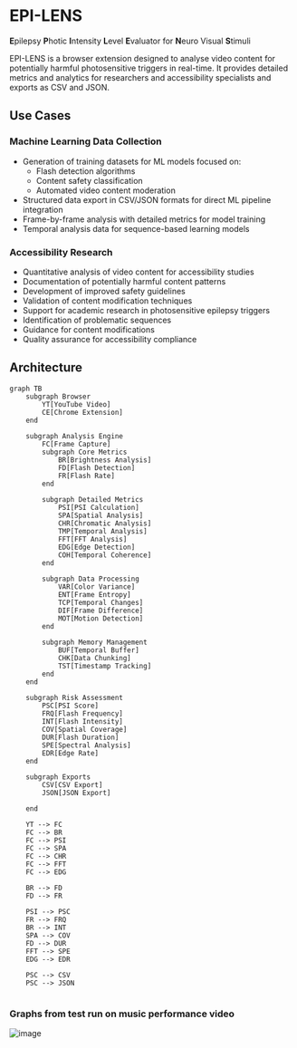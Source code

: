# EPI-LENS
**E**pilepsy **P**hotic **I**ntensity **L**evel **E**valuator for **N**euro Visual **S**timuli

EPI-LENS is a browser extension designed to analyse video content for potentially harmful photosensitive triggers in real-time. It provides detailed metrics and analytics for researchers and accessibility specialists and exports as CSV and JSON.

## Use Cases

### Machine Learning Data Collection
- Generation of training datasets for ML models focused on:
  - Flash detection algorithms
  - Content safety classification
  - Automated video content moderation
- Structured data export in CSV/JSON formats for direct ML pipeline integration
- Frame-by-frame analysis with detailed metrics for model training
- Temporal analysis data for sequence-based learning models

### Accessibility Research
- Quantitative analysis of video content for accessibility studies
- Documentation of potentially harmful content patterns
- Development of improved safety guidelines
- Validation of content modification techniques
- Support for academic research in photosensitive epilepsy triggers
- Identification of problematic sequences
- Guidance for content modifications
- Quality assurance for accessibility compliance

## Architecture 
```mermaid
graph TB
    subgraph Browser
        YT[YouTube Video]
        CE[Chrome Extension]
    end

    subgraph Analysis Engine
        FC[Frame Capture]
        subgraph Core Metrics
            BR[Brightness Analysis]
            FD[Flash Detection]
            FR[Flash Rate]
        end

        subgraph Detailed Metrics
            PSI[PSI Calculation]
            SPA[Spatial Analysis]
            CHR[Chromatic Analysis]
            TMP[Temporal Analysis]
            FFT[FFT Analysis]
            EDG[Edge Detection]
            COH[Temporal Coherence]
        end

        subgraph Data Processing
            VAR[Color Variance]
            ENT[Frame Entropy]
            TCP[Temporal Changes]
            DIF[Frame Difference]
            MOT[Motion Detection]
        end

        subgraph Memory Management
            BUF[Temporal Buffer]
            CHK[Data Chunking]
            TST[Timestamp Tracking]
        end
    end

    subgraph Risk Assessment
        PSC[PSI Score]
        FRQ[Flash Frequency]
        INT[Flash Intensity]
        COV[Spatial Coverage]
        DUR[Flash Duration]
        SPE[Spectral Analysis]
        EDR[Edge Rate]
    end

    subgraph Exports
        CSV[CSV Export]
        JSON[JSON Export]
        
    end

    YT --> FC
    FC --> BR
    FC --> PSI
    FC --> SPA
    FC --> CHR
    FC --> FFT
    FC --> EDG

    BR --> FD
    FD --> FR

    PSI --> PSC
    FR --> FRQ
    BR --> INT
    SPA --> COV
    FD --> DUR
    FFT --> SPE
    EDG --> EDR

    PSC --> CSV
    PSC --> JSON
    
```

### Graphs from test run on music performance video 

![image](https://github.com/user-attachments/assets/d28a2e03-6688-4b6c-90e9-3cf494bdebc1)


